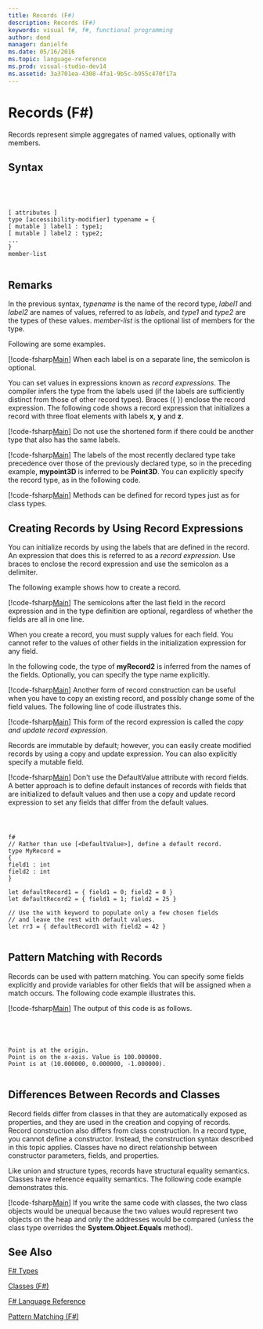 ```yaml
---
title: Records (F#)
description: Records (F#)
keywords: visual f#, f#, functional programming
author: dend
manager: danielfe
ms.date: 05/16/2016
ms.topic: language-reference
ms.prod: visual-studio-dev14
ms.assetid: 3a3701ea-4308-4fa1-9b5c-b955c470f17a 
---
```


# Records (F#)

Records represent simple aggregates of named values, optionally with members.


## Syntax



```




[ attributes ]
type [accessibility-modifier] typename = { 
[ mutable ] label1 : type1;
[ mutable ] label2 : type2;
...
}
member-list


```





## Remarks
In the previous syntax, *typename* is the name of the record type, *label1* and *label2* are names of values, referred to as *labels*, and *type1* and *type2* are the types of these values. *member-list* is the optional list of members for the type.

Following are some examples.

[!code-fsharp[Main](snippets/fslangref1/snippet1901.fs)]
    When each label is on a separate line, the semicolon is optional.

You can set values in expressions known as *record expressions*. The compiler infers the type from the labels used (if the labels are sufficiently distinct from those of other record types). Braces ({ }) enclose the record expression. The following code shows a record expression that initializes a record with three float elements with labels **x**, **y** and **z**.

[!code-fsharp[Main](snippets/fslangref1/snippet1907.fs)]
    Do not use the shortened form if there could be another type that also has the same labels.

[!code-fsharp[Main](snippets/fslangref1/snippet1903.fs)]
    The labels of the most recently declared type take precedence over those of the previously declared type, so in the preceding example, **mypoint3D** is inferred to be **Point3D**. You can explicitly specify the record type, as in the following code.

[!code-fsharp[Main](snippets/fslangref1/snippet1908.fs)]
    Methods can be defined for record types just as for class types.


## Creating Records by Using Record Expressions
You can initialize records by using the labels that are defined in the record. An expression that does this is referred to as a *record expression*. Use braces to enclose the record expression and use the semicolon as a delimiter.

The following example shows how to create a record.

[!code-fsharp[Main](snippets/fslangref1/snippet1904.fs)]
    The semicolons after the last field in the record expression and in the type definition are optional, regardless of whether the fields are all in one line.

When you create a record, you must supply values for each field. You cannot refer to the values of other fields in the initialization expression for any field.

In the following code, the type of **myRecord2** is inferred from the names of the fields. Optionally, you can specify the type name explicitly.

[!code-fsharp[Main](snippets/fslangref1/snippet1905.fs)]
    Another form of record construction can be useful when you have to copy an existing record, and possibly change some of the field values. The following line of code illustrates this.

[!code-fsharp[Main](snippets/fslangref1/snippet1906.fs)]
    This form of the record expression is called the *copy and update record expression*.

Records are immutable by default; however, you can easily create modified records by using a copy and update expression. You can also explicitly specify a mutable field.

[!code-fsharp[Main](snippets/fslangref1/snippet1909.fs)]
    Don't use the DefaultValue attribute with record fields. A better approach is to define default instances of records with fields that are initialized to default values and then use a copy and update record expression to set any fields that differ from the default values.




```



f#
// Rather than use [<DefaultValue>], define a default record.
type MyRecord =
{ 
field1 : int 
field2 : int
}

let defaultRecord1 = { field1 = 0; field2 = 0 }
let defaultRecord2 = { field1 = 1; field2 = 25 }

// Use the with keyword to populate only a few chosen fields
// and leave the rest with default values.
let rr3 = { defaultRecord1 with field2 = 42 }


```





## Pattern Matching with Records
Records can be used with pattern matching. You can specify some fields explicitly and provide variables for other fields that will be assigned when a match occurs. The following code example illustrates this.

[!code-fsharp[Main](snippets/fslangref1/snippet1910.fs)]
    The output of this code is as follows.




```




Point is at the origin.
Point is on the x-axis. Value is 100.000000.
Point is at (10.000000, 0.000000, -1.000000).


```





## Differences Between Records and Classes
Record fields differ from classes in that they are automatically exposed as properties, and they are used in the creation and copying of records. Record construction also differs from class construction. In a record type, you cannot define a constructor. Instead, the construction syntax described in this topic applies. Classes have no direct relationship between constructor parameters, fields, and properties.

Like union and structure types, records have structural equality semantics. Classes have reference equality semantics. The following code example demonstrates this.

[!code-fsharp[Main](snippets/fslangref1/snippet1911.fs)]
    If you write the same code with classes, the two class objects would be unequal because the two values would represent two objects on the heap and only the addresses would be compared (unless the class type overrides the **System.Object.Equals** method).


## See Also
[F&#35; Types](FSharp-Types.md)

[Classes &#40;F&#35;&#41;](Classes-%5BFSharp%5D.md)

[F&#35; Language Reference](FSharp-Language-Reference.md)

[Pattern Matching &#40;F&#35;&#41;](Pattern-Matching-%5BFSharp%5D.md)

